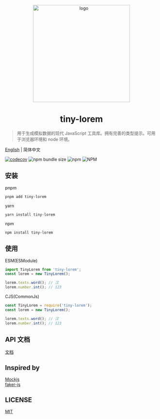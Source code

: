 <div align="center">
  <img src="https://ciro.club/statics/images/icons/1671040126_sJJ__CzS1xMlbFRzvtJnz.svg" style="width: 320px" alt="logo" />
  <h1>tiny-lorem</h1>
</div>

> 用于生成模拟数据的现代 JavaScript 工具库。拥有完善的类型提示。可用于浏览器环境和 node 环境。

[English](README.md) | 简体中文

[![codecov](https://codecov.io/gh/cirolee/tiny-lorem/branch/main/graph/badge.svg)](https://codecov.io/gh/cirolee/tiny-lorem/branch/main) ![npm bundle size](https://img.shields.io/bundlephobia/min/tiny-lorem) ![npm](https://img.shields.io/npm/v/tiny-lorem) ![NPM](https://img.shields.io/npm/l/tiny-lorem)

## 安装

pnpm

```shell
pnpm add tiny-lorem
```

yarn

```shell
yarn install tiny-lorem
```

npm

```shell
npm install tiny-lorem
```

## 使用

ESM(ESModule)

```ts
import TinyLorem from 'tiny-lorem';
const lorem = new TinyLorem();

lorem.texts.word(); // 汉
lorem.number.int(); // 123
```

CJS(CommonJs)

```ts
const TinyLorem = require('tiny-lorem');
const lorem = new TinyLorem();

lorem.texts.word(); // 汉
lorem.number.int(); // 123
```

## API 文档

[文档](https://ciro.club/tiny-lorem)

## Inspired by

[Mockjs](https://github.com/nuysoft/Mock)  
[faker-js](https://github.com/faker-js/faker)

## LICENSE

[MIT](LICENSE)
